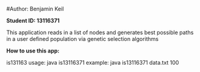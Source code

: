 #Author: Benjamin Keil

  **Student ID: 13116371**

  This application reads in a list of nodes and generates
   best possible paths in a user defined population via genetic
   selection algorithms

  **How to use this app:**
  
  is131163 usage: java is13116371 <enter file name> <enter orderings size>
  example: java is13116371 data.txt 100